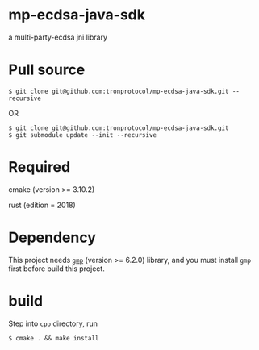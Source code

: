 # mp-ecdsa-java-sdk
a multi-party-ecdsa jni library

# Pull source
```
$ git clone git@github.com:tronprotocol/mp-ecdsa-java-sdk.git --recursive
```
OR
```
$ git clone git@github.com:tronprotocol/mp-ecdsa-java-sdk.git
$ git submodule update --init --recursive
```

# Required

cmake (version >= 3.10.2)

rust (edition = 2018)

# Dependency

This project needs [`gmp`](https://gmplib.org/) (version >= 6.2.0) library, and you must install
 `gmp` first 
before build this project.

# build 

Step into `cpp` directory, run
```
$ cmake . && make install
```
